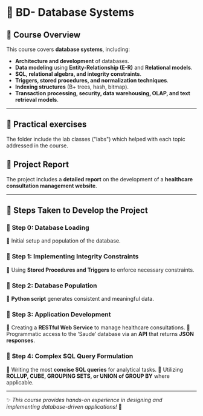 # 📘 **BD- Database Systems**

## 📌 **Course Overview**
This course covers **database systems**, including:
- **Architecture and development** of databases.
- **Data modeling** using **Entity-Relationship (E-R)** and **Relational models**.
- **SQL, relational algebra, and integrity constraints**.
- **Triggers, stored procedures, and normalization techniques**.
- **Indexing structures** (B+ trees, hash, bitmap).
- **Transaction processing, security, data warehousing, OLAP, and text retrieval models**.

---

## 📑 **Practical exercises**
The folder include the lab classes ("labs") which helped with each topic addressed in the course.



## 📑 **Project Report**
The project includes a **detailed report** on the development of a **healthcare consultation management website**.

---

## 🚀 **Steps Taken to Develop the Project**

### 📌 **Step 0: Database Loading**  
🔹 Initial setup and population of the database.

### 📌 **Step 1: Implementing Integrity Constraints**  
🔹 Using **Stored Procedures and Triggers** to enforce necessary constraints.

### 📌 **Step 2: Database Population**  
🔹 **Python script** generates consistent and meaningful data.

### 📌 **Step 3: Application Development**  
🔹 Creating a **RESTful Web Service** to manage healthcare consultations.
🔹 Programmatic access to the ‘Saude’ database via an **API** that returns **JSON responses**.

### 📌 **Step 4: Complex SQL Query Formulation**  
🔹 Writing the most **concise SQL queries** for analytical tasks.
🔹 Utilizing **ROLLUP, CUBE, GROUPING SETS, or UNION of GROUP BY** where applicable.

---

✨ *This course provides hands-on experience in designing and implementing database-driven applications!* 🚀

